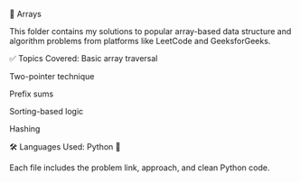 📁 Arrays

This folder contains my solutions to popular array-based data structure and algorithm problems from platforms like LeetCode and GeeksforGeeks.

✅ Topics Covered:
Basic array traversal

Two-pointer technique

Prefix sums

Sorting-based logic

Hashing

🛠️ Languages Used:
Python 🐍

Each file includes the problem link, approach, and clean Python code.
